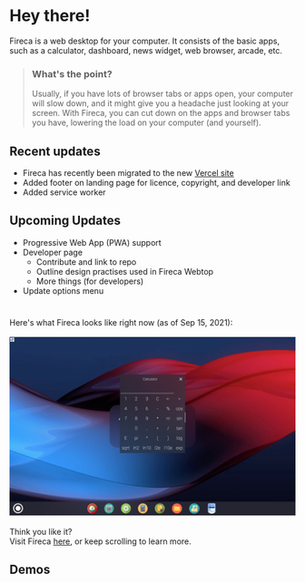 
# Hey there!

Fireca is a web desktop for your computer. It consists of the basic apps, 
such as a calculator, dashboard, news widget, web browser, arcade, etc.

> ### What's the point?
> Usually, if you have lots of browser tabs or apps open, your computer will slow down, and it might give you a headache just looking at your screen. 
With Fireca, you can cut down on the apps and browser tabs you have, lowering the load on
your computer (and yourself).

## Recent updates

* Fireca has recently been migrated to the new [Vercel site](https://fireca.vercel.app)
* Added footer on landing page for licence, copyright, and developer link
* Added service worker

## Upcoming Updates

* Progressive Web App (PWA) support
* Developer page
  * Contribute and link to repo
  * Outline design practises used in Fireca Webtop
  * More things (for developers)
* Update options menu

#

Here's what Fireca looks like right now (as of Sep 15, 2021):<br><br>
![Fireca Webtop](/fw.png "Fireca Webtop")<br><br>
Think you like it?<br>
Visit Fireca [here](https://fireca.vercel.app), or keep scrolling to learn more.

## Demos
